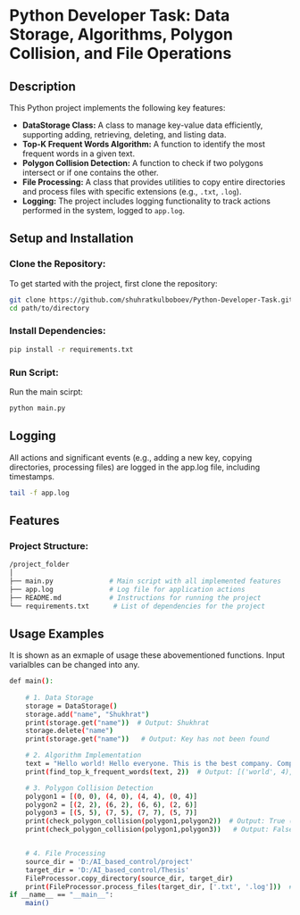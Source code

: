 # Python Developer Task: Data Storage, Algorithms, Polygon Collision, and File Operations

## Description
This Python project implements the following key features:

- **DataStorage Class:** A class to manage key-value data efficiently, supporting adding, retrieving, deleting, and listing data.
- **Top-K Frequent Words Algorithm:** A function to identify the most frequent words in a given text.
- **Polygon Collision Detection:** A function to check if two polygons intersect or if one contains the other.
- **File Processing:** A class that provides utilities to copy entire directories and process files with specific extensions (e.g., `.txt`, `.log`).
- **Logging:** The project includes logging functionality to track actions performed in the system, logged to `app.log`.

## Setup and Installation

### Clone the Repository:
To get started with the project, first clone the repository:
```bash
git clone https://github.com/shuhratkulboboev/Python-Developer-Task.git
cd path/to/directory
 ```

### Install Dependencies: 
```bash
pip install -r requirements.txt
 ```   

### Run Script: 
Run the main scirpt:
```bash
python main.py
 ```
## Logging
All actions and significant events (e.g., adding a new key, copying directories, processing files) are logged in the app.log file, including timestamps.
```bash
tail -f app.log
```

## Features

### Project Structure:
```bash
/project_folder
│
├── main.py              # Main script with all implemented features
├── app.log              # Log file for application actions
├── README.md            # Instructions for running the project
└── requirements.txt      # List of dependencies for the project
 ```
## Usage Examples
It is shown as an exmaple of usage these abovementioned functions. Input varialbles can be changed into any.
```bash
def main():
    
    # 1. Data Storage
    storage = DataStorage()
    storage.add("name", "Shukhrat") 
    print(storage.get("name"))  # Output: Shukhrat 
    storage.delete("name")
    print(storage.get("name"))   # Output: Key has not been found

    # 2. Algorithm Implementation
    text = "Hello world! Hello everyone. This is the best company. Company, world,company, hello,world,world"
    print(find_top_k_frequent_words(text, 2))  # Output: [('world', 4), ('hello', 3)]

    # 3. Polygon Collision Detection
    polygon1 = [(0, 0), (4, 0), (4, 4), (0, 4)]
    polygon2 = [(2, 2), (6, 2), (6, 6), (2, 6)]
    polygon3 = [(5, 5), (7, 5), (7, 7), (5, 7)]
    print(check_polygon_collision(polygon1,polygon2))  # Output: True (Intersecting)
    print(check_polygon_collision(polygon1,polygon3))   # Output: False (No collision)


    # 4. File Processing
    source_dir = 'D:/AI_based_control/project'
    target_dir = 'D:/AI_based_control/Thesis'
    FileProcessor.copy_directory(source_dir, target_dir)  
    print(FileProcessor.process_files(target_dir, ['.txt', '.log']))  # Output: List of files and their line count
if __name__ == "__main__":
    main()
 ```
